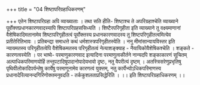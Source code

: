 +++
title = "04 शिष्टापरिग्रहाधिकरणम्"

+++
एतेन शिष्टापरिग्रहा अपि व्याख्याताः । तथा सति हीति- शिष्टाश्च ते अपरिग्रहाश्चेति व्याख्याने पूर्वोक्त्तप्रधानकारणवादस्यापि शिष्टापरिग्रहससिध्यति । शिष्टैरपरिगृहीता इति व्याख्याने तु वक्ष्यमाणानां वैशेषिकादिमतानामेव शिष्टापरिगृहीतत्वं पूर्वोक्त्तस्य प्रधानकारणवादस्य तु शिष्टपरिगृहीतत्वमित्येव प्रतीतेरितिभावः । प्रतिबन्द्या समाधत्ते कथं धर्मशास्त्रपरिगृहीतस्येति । ननु मीमांसान्यायविस्तर इति न्यायमतस्य परिगृहीतत्वेपि वैशेषिकमतस्य परिगृहीतत्वं नेत्याशङ्क्याह - नैयायिकोवैशेषिकश्चेति । शङ्कते - कारणत्वस्येति । पर भाष्ये- परमाणुकारणवाद इत्यादिना परमाणुत्वकीर्तने नान्यदपि शङ्काकारणं सूचितम् अल्पाधिकपरिमाणयोर्हि तन्तुपटादिषूपादानोपादेयभावो दृष्टः, नतु वैपरीत्यं दृष्टम् । अतस्त्रिसरेणुप्रभृतिषु पृथिवीलोकादिपर्यन्तेषु कार्येषु परमाणूनामेव कारणत्वं युक्त्तम्, नतु कार्येभ्योऽधिकपरिमाणस्य प्रधानादेरित्यानन्दगिरिणोक्त्तमनुवदति - तर्ककुशलताप्रसिद्धेरिति । ।। इति शिष्टापरिग्रहाधिकरणम् ।।